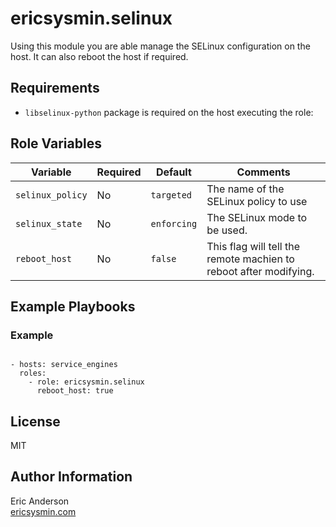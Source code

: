 # ericsysmin.selinux

Using this module you are able manage the SELinux configuration on the host. It can also reboot the host if required.

## Requirements

- `libselinux-python` package is required on the host executing the role:  

## Role Variables

| Variable | Required | Default | Comments |
|-----------------------|----------|-----------|---------|
| `selinux_policy` | No | `targeted` | The name of the SELinux policy to use |
| `selinux_state` | No | `enforcing` | The SELinux mode to be used. |
| `reboot_host` | No | `false` | This flag will tell the remote machien to reboot after modifying. |

## Example Playbooks

### Example
```

- hosts: service_engines
  roles:
    - role: ericsysmin.selinux
      reboot_host: true
```

## License

MIT

## Author Information

Eric Anderson  
[ericsysmin.com](http://ericsysmin.com)
